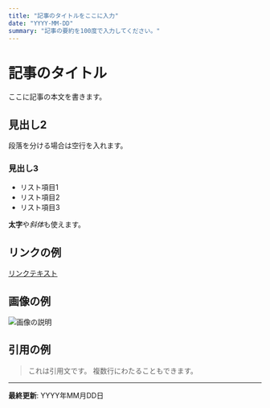 ```yaml
---
title: "記事のタイトルをここに入力"
date: "YYYY-MM-DD"
summary: "記事の要約を100度で入力してください。"
---
```


# 記事のタイトル

ここに記事の本文を書きます。

## 見出し2

段落を分ける場合は空行を入れます。

### 見出し3

- リスト項目1
- リスト項目2
- リスト項目3

**太字**や*斜体*も使えます。

## リンクの例

[リンクテキスト](https://example.com)

## 画像の例

![画像の説明](path/to/image.jpg)

## 引用の例

> これは引用文です。
> 複数行にわたることもできます。

---

**最終更新**: YYYY年MM月DD日 